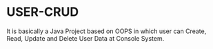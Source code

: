 # USER-CRUD
It is  basically a Java Project based on OOPS in which user can Create, Read, Update and Delete User Data at Console System.   
